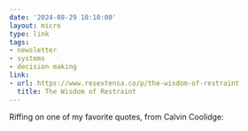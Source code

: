 ```yaml
---
date: '2024-08-29 10:10:00'
layout: micro
type: link
tags:
- newsletter
- systems
- decision making
link:
- url: https://www.resextensa.co/p/the-wisdom-of-restraint
  title: The Wisdom of Restraint
---
```


Riffing on one of my favorite quotes, from Calvin Coolidge:
